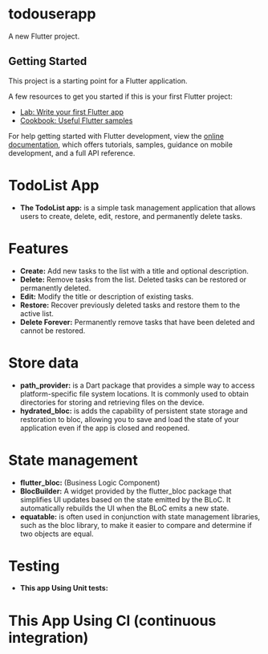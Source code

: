# todouserapp

A new Flutter project.

## Getting Started

This project is a starting point for a Flutter application.

A few resources to get you started if this is your first Flutter project:

- [Lab: Write your first Flutter app](https://docs.flutter.dev/get-started/codelab)
- [Cookbook: Useful Flutter samples](https://docs.flutter.dev/cookbook)

For help getting started with Flutter development, view the
[online documentation](https://docs.flutter.dev/), which offers tutorials,
samples, guidance on mobile development, and a full API reference.

# TodoList App
- **The TodoList app:** is a simple task management application that allows users to create, delete, edit, restore, and permanently delete tasks.

# Features
- **Create:** Add new tasks to the list with a title and optional description.
- **Delete:** Remove tasks from the list. Deleted tasks can be restored or permanently deleted.
- **Edit:** Modify the title or description of existing tasks.
- **Restore:** Recover previously deleted tasks and restore them to the active list.
- **Delete Forever:** Permanently remove tasks that have been deleted and cannot be restored.

# Store data 
- **path_provider:**  is a Dart package that provides a simple way to access platform-specific file system locations. It is commonly used to obtain directories for storing and retrieving files on the device.
- **hydrated_bloc:** is adds the capability of persistent state storage and restoration to bloc, allowing you to save and load the state of your application even if the app is closed and reopened.

# State management
- **flutter_bloc:** (Business Logic Component)
- **BlocBuilder:**  A widget provided by the flutter_bloc package that simplifies UI updates based on the state emitted by the BLoC. It automatically rebuilds the UI when the BLoC emits a new state.
- **equatable:** is often used in conjunction with state management libraries, such as the bloc library, to make it easier to compare and determine if two objects are equal.

# Testing
- **This app Using Unit tests:**

# This App Using CI (continuous integration)